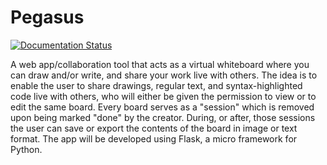 # Pegasus
[![Documentation Status](https://readthedocs.org/projects/pegasus/badge/?version=latest)](http://pegasus.readthedocs.io/en/latest/?badge=latest)

A web app/collaboration tool that acts as a virtual whiteboard where you can draw and/or write, and share your work live with others. The idea is to enable the user to share drawings, regular text, and syntax-highlighted code live with others, who will either be given the permission to view or to edit the same board. Every board serves as a "session" which is removed upon being marked "done" by the creator. During, or after, those sessions the user can save or export the contents of the board in image or text format. The app will be developed using Flask, a micro framework for Python.
